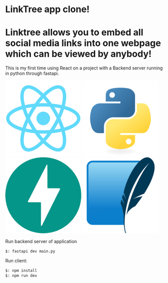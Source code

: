 # LinkTree app clone! 

<h1>Linktree allows you to embed all social media links into one webpage which can be viewed by anybody!</h1>

<p>
  This is my first time using React on a project with a Backend server running in python through fastapi.
</p>

<div>
  <img height="240" src="https://raw.githubusercontent.com/devicons/devicon/master/icons/react/react-original.svg" />
  <img height="240" src="https://raw.githubusercontent.com/devicons/devicon/master/icons/python/python-original.svg" />
  <img height="240" src="https://raw.githubusercontent.com/devicons/devicon/master/icons/fastapi/fastapi-original.svg" />
  <img height="240" src="https://raw.githubusercontent.com/devicons/devicon/master/icons/sqlite/sqlite-original.svg" />
</div>

Run backend server of application
```
$: fastapi dev main.py 
```
Run client:
```
$: npm install
$: npm run dev
```
